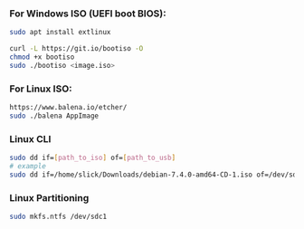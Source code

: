 ### For Windows ISO (UEFI boot BIOS):

```bash
sudo apt install extlinux

curl -L https://git.io/bootiso -O
chmod +x bootiso
sudo ./bootiso <image.iso>
```

### For Linux ISO:
```bash
https://www.balena.io/etcher/
sudo ./balena AppImage
```

### Linux CLI
```bash
sudo dd if=[path_to_iso] of=[path_to_usb]
# example
sudo dd if=/home/slick/Downloads/debian-7.4.0-amd64-CD-1.iso of=/dev/sdb
```

### Linux Partitioning
```bash
sudo mkfs.ntfs /dev/sdc1
```
